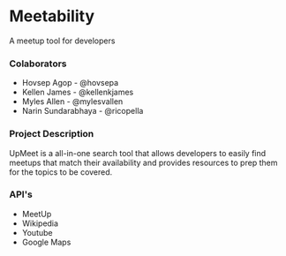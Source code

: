 # Meetability
A meetup tool for developers

### Colaborators

* Hovsep Agop - @hovsepa
* Kellen James - @kellenkjames
* Myles Allen - @mylesvallen
* Narin Sundarabhaya - @ricopella

### Project Description

UpMeet is a all-in-one search tool that allows developers to easily find meetups that match their availability and provides resources to prep them for the topics to be covered.

### API's 

* MeetUp
* Wikipedia
* Youtube
* Google Maps


